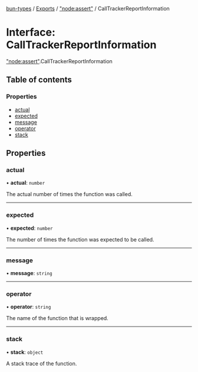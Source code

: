 [bun-types](https://oven-sh.github.io/bun-types/README.md) / [Exports](https://oven-sh.github.io/bun-types/modules.md) / ["node:assert"](https://oven-sh.github.io/bun-types/modules/node_assert_.md) / CallTrackerReportInformation

# Interface: CallTrackerReportInformation

["node:assert"](https://oven-sh.github.io/bun-types/modules/node_assert_.md).CallTrackerReportInformation

## Table of contents

### Properties

- [actual](https://oven-sh.github.io/bun-types/interfaces/node_assert_.CallTrackerReportInformation.md#actual)
- [expected](https://oven-sh.github.io/bun-types/interfaces/node_assert_.CallTrackerReportInformation.md#expected)
- [message](https://oven-sh.github.io/bun-types/interfaces/node_assert_.CallTrackerReportInformation.md#message)
- [operator](https://oven-sh.github.io/bun-types/interfaces/node_assert_.CallTrackerReportInformation.md#operator)
- [stack](https://oven-sh.github.io/bun-types/interfaces/node_assert_.CallTrackerReportInformation.md#stack)

## Properties

### actual

• **actual**: `number`

The actual number of times the function was called.

___

### expected

• **expected**: `number`

The number of times the function was expected to be called.

___

### message

• **message**: `string`

___

### operator

• **operator**: `string`

The name of the function that is wrapped.

___

### stack

• **stack**: `object`

A stack trace of the function.
